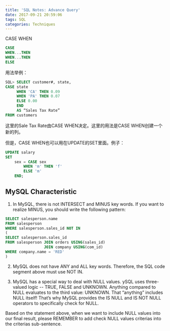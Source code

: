 ```yaml
---
title: 'SQL Notes: Advance Query'
date: 2017-09-21 20:59:06
tags: SQL
categories: Techniques
---
```


CASE WHEN

```SQL
CASE
WHEN...THEN
WHEN...THEN
ELSE
```
用法举例：

```SQL
SQL> SELECT customer#, state,
CASE state
     WHEN 'CA' THEN 0.09
     WHEN 'PA' THEN 0.07
     ELSE 0.00
     END
     AS “Sales Tax Rate”
FROM customers
```

这里的Sale Tax Rate由CASE WHEN决定。这里的用法是CASE WHEN创建一个新的列。

但是，CASE WHEN也可以用在UPDATE的SET里面。例子：

```SQL
UPDATE salary
SET
    sex = CASE sex
        WHEN 'm' THEN 'f'
        ELSE 'm'
    END;
```

## MySQL Characteristic

1) In MySQL, there is not INTERSECT and MINUS key words. If you want to realize MINUS, you should write the following pattern:

```SQL
SELECT salesperson.name
FROM salesperson
WHERE salesperson.sales_id NOT IN
(
SELECT salesperson.sales_id
FROM salesperson JOIN orders USING(sales_id)
                 JOIN company USING(com_id)
WHERE company.name = 'RED'
)
```

2) MySQL does not have ANY and ALL key words. Therefore, the SQL code segment above must use NOT IN. 

3) MySQL has a special way to deal with NULL values. ySQL uses three-valued logic -- TRUE, FALSE and UNKNOWN. Anything compared to NULL evaluates to the third value: UNKNOWN. That “anything” includes NULL itself! That’s why MySQL provides the IS NULL and IS NOT NULL operators to specifically check for NULL.

Based on the statement above, when we want to include NULL values into our final result, please REMEMBER to add check NULL values criterias into the criterias sub-sentence. 


